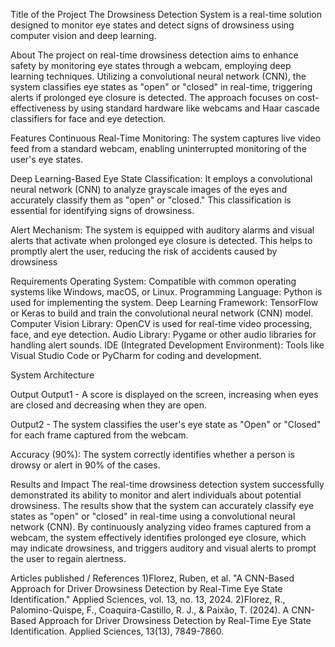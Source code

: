 Title of the Project
The Drowsiness Detection System is a real-time solution designed to monitor eye states and detect signs of drowsiness using computer vision and deep learning.

About
The project on real-time drowsiness detection aims to enhance safety by monitoring eye states through a webcam, employing deep learning techniques. Utilizing a convolutional neural network (CNN), the system classifies eye states as "open" or "closed" in real-time, triggering alerts if prolonged eye closure is detected. The approach focuses on cost-effectiveness by using standard hardware like webcams and Haar cascade classifiers for face and eye detection.

Features
Continuous Real-Time Monitoring: The system captures live video feed from a standard webcam, enabling uninterrupted monitoring of the user's eye states.

Deep Learning-Based Eye State Classification: It employs a convolutional neural network (CNN) to analyze grayscale images of the eyes and accurately classify them as "open" or "closed." This classification is essential for identifying signs of drowsiness.

Alert Mechanism: The system is equipped with auditory alarms and visual alerts that activate when prolonged eye closure is detected. This helps to promptly alert the user, reducing the risk of accidents caused by drowsiness

Requirements
Operating System: Compatible with common operating systems like Windows, macOS, or Linux. Programming Language: Python is used for implementing the system. Deep Learning Framework: TensorFlow or Keras to build and train the convolutional neural network (CNN) model. Computer Vision Library: OpenCV is used for real-time video processing, face, and eye detection. Audio Library: Pygame or other audio libraries for handling alert sounds. IDE (Integrated Development Environment): Tools like Visual Studio Code or PyCharm for coding and development.

System Architecture


Output
Output1 - A score is displayed on the screen, increasing when eyes are closed and decreasing when they are open.


Output2 - The system classifies the user's eye state as "Open" or "Closed" for each frame captured from the webcam.


Accuracy (90%): The system correctly identifies whether a person is drowsy or alert in 90% of the cases.

Results and Impact
The real-time drowsiness detection system successfully demonstrated its ability to monitor and alert individuals about potential drowsiness. The results show that the system can accurately classify eye states as "open" or "closed" in real-time using a convolutional neural network (CNN). By continuously analyzing video frames captured from a webcam, the system effectively identifies prolonged eye closure, which may indicate drowsiness, and triggers auditory and visual alerts to prompt the user to regain alertness.

Articles published / References
1)Florez, Ruben, et al. "A CNN-Based Approach for Driver Drowsiness Detection by Real-Time Eye State Identification." Applied Sciences, vol. 13, no. 13, 2024.
2)Florez, R., Palomino-Quispe, F., Coaquira-Castillo, R. J., & Paixão, T. (2024). A CNN-Based Approach for Driver Drowsiness Detection by Real-Time Eye State Identification. Applied Sciences, 13(13), 7849-7860.

